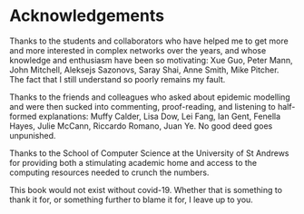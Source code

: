 # Acknowledgements

Thanks to the students and collaborators who have helped me to get
more and more interested in complex networks over the years, and whose
knowledge and enthusiasm have been so motivating: Xue Guo, Peter Mann,
John Mitchell, Aleksejs Sazonovs, Saray Shai, Anne Smith, Mike
Pitcher. The fact that I still understand so poorly remains my fault.

Thanks to the friends and colleagues who asked about epidemic
modelling and were then sucked into commenting, proof-reading, and
listening to half-formed explanations: Muffy Calder, Lisa Dow, Lei
Fang, Ian Gent, Fenella Hayes, Julie McCann, Riccardo Romano, Juan
Ye. No good deed goes unpunished.

Thanks to the School of Computer Science at the University of St
Andrews for providing both a stimulating academic home and access to
the computing resources needed to crunch the numbers.

This book would not exist without covid-19. Whether that is something
to thank it for, or something further to blame it for, I leave up to you. 




